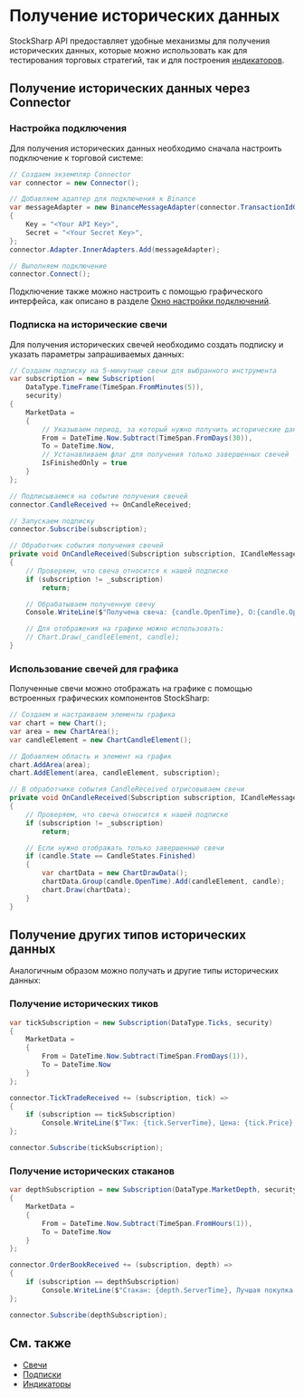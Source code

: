 # Получение исторических данных

StockSharp API предоставляет удобные механизмы для получения исторических данных, которые можно использовать как для тестирования торговых стратегий, так и для построения [индикаторов](../indicators.md).

## Получение исторических данных через Connector

### Настройка подключения

Для получения исторических данных необходимо сначала настроить подключение к торговой системе:

```cs
// Создаем экземпляр Connector
var connector = new Connector();

// Добавляем адаптер для подключения к Binance
var messageAdapter = new BinanceMessageAdapter(connector.TransactionIdGenerator)
{
	Key = "<Your API Key>",
	Secret = "<Your Secret Key>",
};
connector.Adapter.InnerAdapters.Add(messageAdapter);

// Выполняем подключение
connector.Connect();
```

Подключение также можно настроить с помощью графического интерфейса, как описано в разделе [Окно настройки подключений](../graphical_user_interface/connection_settings_window.md).

### Подписка на исторические свечи

Для получения исторических свечей необходимо создать подписку и указать параметры запрашиваемых данных:

```cs
// Создаем подписку на 5-минутные свечи для выбранного инструмента
var subscription = new Subscription(
	DataType.TimeFrame(TimeSpan.FromMinutes(5)),
	security)
{
	MarketData =
	{
		// Указываем период, за который нужно получить исторические данные
		From = DateTime.Now.Subtract(TimeSpan.FromDays(30)),
		To = DateTime.Now,
		// Устанавливаем флаг для получения только завершенных свечей
		IsFinishedOnly = true
	}
};

// Подписываемся на событие получения свечей
connector.CandleReceived += OnCandleReceived;

// Запускаем подписку
connector.Subscribe(subscription);

// Обработчик события получения свечей
private void OnCandleReceived(Subscription subscription, ICandleMessage candle)
{
	// Проверяем, что свеча относится к нашей подписке
	if (subscription != _subscription)
		return;

	// Обрабатываем полученную свечу
	Console.WriteLine($"Получена свеча: {candle.OpenTime}, O:{candle.OpenPrice}, H:{candle.HighPrice}, L:{candle.LowPrice}, C:{candle.ClosePrice}, V:{candle.TotalVolume}");

	// Для отображения на графике можно использовать:
	// Chart.Draw(_candleElement, candle);
}
```

### Использование свечей для графика

Полученные свечи можно отображать на графике с помощью встроенных графических компонентов StockSharp:

```cs
// Создаем и настраиваем элементы графика
var chart = new Chart();
var area = new ChartArea();
var candleElement = new ChartCandleElement();

// Добавляем область и элемент на график
chart.AddArea(area);
chart.AddElement(area, candleElement, subscription);

// В обработчике события CandleReceived отрисовываем свечи
private void OnCandleReceived(Subscription subscription, ICandleMessage candle)
{
	// Проверяем, что свеча относится к нашей подписке
	if (subscription != _subscription)
		return;

	// Если нужно отображать только завершенные свечи
	if (candle.State == CandleStates.Finished)
	{
		var chartData = new ChartDrawData();
		chartData.Group(candle.OpenTime).Add(candleElement, candle);
		chart.Draw(chartData);
	}
}
```

## Получение других типов исторических данных

Аналогичным образом можно получать и другие типы исторических данных:

### Получение исторических тиков

```cs
var tickSubscription = new Subscription(DataType.Ticks, security)
{
	MarketData =
	{
		From = DateTime.Now.Subtract(TimeSpan.FromDays(1)),
		To = DateTime.Now
	}
};

connector.TickTradeReceived += (subscription, tick) =>
{
	if (subscription == tickSubscription)
		Console.WriteLine($"Тик: {tick.ServerTime}, Цена: {tick.Price}, Объем: {tick.Volume}");
};

connector.Subscribe(tickSubscription);
```

### Получение исторических стаканов

```cs
var depthSubscription = new Subscription(DataType.MarketDepth, security)
{
	MarketData =
	{
		From = DateTime.Now.Subtract(TimeSpan.FromHours(1)),
		To = DateTime.Now
	}
};

connector.OrderBookReceived += (subscription, depth) =>
{
	if (subscription == depthSubscription)
		Console.WriteLine($"Стакан: {depth.ServerTime}, Лучшая покупка: {depth.GetBestBid()?.Price}, Лучшая продажа: {depth.GetBestAsk()?.Price}");
};

connector.Subscribe(depthSubscription);
```

## См. также

- [Свечи](../candles.md)
- [Подписки](subscriptions.md)
- [Индикаторы](../indicators.md)
